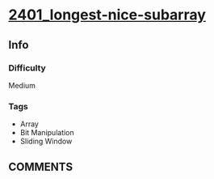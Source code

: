 # [2401_longest-nice-subarray](https://leetcode.com/problems/longest-nice-subarray)

## Info

### Difficulty

Medium

### Tags

- Array
- Bit Manipulation
- Sliding Window

## __COMMENTS__

> 
